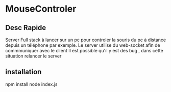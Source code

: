 # MouseControler

## Desc Rapide
Server Full stack à lancer sur un pc pour controler la souris du pc à distance depuis un téléphone par exemple.
Le server utilise du web-socket afin de commmuniquer avec le client
Il est possible qu'il y est des bug , dans cette situation relancer le server 

## installation

npm install
node index.js
